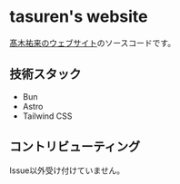 # tasuren's website

[髙木祐来のウェブサイト](https://tasuren.jp)のソースコードです。

## 技術スタック

- Bun
- Astro
- Tailwind CSS

## コントリビューティング

Issue以外受け付けていません。
